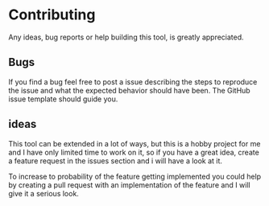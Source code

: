 # Contributing

Any ideas, bug reports or help building this tool, is greatly appreciated.

## Bugs

If you find a bug feel free to post a issue describing the steps to reproduce the issue and what the expected behavior should have been. The GitHub issue template should guide you.

## ideas

This tool can be extended in a lot of ways, but this is a hobby project for me and I have only limited time to work on it, so if you have a great idea, create a feature request in the issues section and i will have a look at it.

To increase to probability of the feature getting implemented you could help by creating a pull request with an implementation of the feature and I will give it a serious look.
